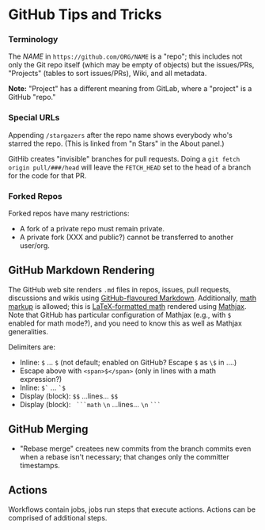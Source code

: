 GitHub Tips and Tricks
======================

### Terminology

The _NAME_ in `https://github.com/ORG/NAME` is a "repo"; this includes not
only the Git repo itself (which may be empty of objects) but the
issues/PRs, "Projects" (tables to sort issues/PRs), Wiki, and all metadata.

__Note:__ "Project" has a different meaning from GitLab, where a "project"
is a GitHub "repo."

### Special URLs

Appending `/stargazers` after the repo name shows everybody who's starred
the repo. (This is linked from "n Stars" in the About panel.)

GitHib creates "invisible" branches for pull requests. Doing a
`git fetch origin pull/###/head` will leave the `FETCH_HEAD` set
to the head of a branch for the code for that PR.

### Forked Repos

Forked repos have many restrictions:
- A fork of a private repo must remain private.
- A private fork (XXX and public?) cannot be transferred to another
  user/org.


GitHub Markdown Rendering
-------------------------

The GitHub web site renders `.md` files in repos, issues, pull requests,
discussions and wikis using [GitHub-flavoured Markdown][gfm]. Additionally,
[math markup][gfmath] is allowed; this is [LaTeX-formatted math][latex]
rendered using [Mathjax]. Note that GitHub has particular configuration of
Mathjax (e.g., with `$` enabled for math mode?), and you need to know this
as well as Mathjax generalities.

Delimiters are:
- Inline: `$` … `$` (not default; enabled on GitHub? Escape `$` as `\$` in ….)
- Escape above with `<span>$</span>` (only in lines with a math expression?)
- Inline: `` $` `` … `` `$ ``
- Display (block): `$$` …lines… `$$`
- Display (block): ` ```math` `\n` …lines…  `\n` ` ``` `


GitHub Merging
--------------

- "Rebase merge" createes new commits from the branch commits even when a
  rebase isn't necessary; that changes only the committer timestamps.


Actions
-------

Workflows contain jobs, jobs run steps that execute actions. Actions can be
comprised of additional steps.



<!-------------------------------------------------------------------->
[Mathjax]: https://docs.mathjax.org/en/latest/input/tex/
[gfm]: https://github.github.com/gfm/
[gfmath]: https://docs.github.com/en/get-started/writing-on-github/working-with-advanced-formatting/writing-mathematical-expressions
[latex]: http://en.wikibooks.org/wiki/LaTeX/Mathematics
